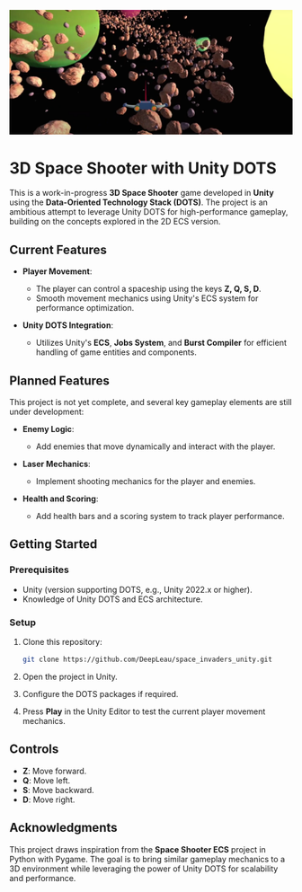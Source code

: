 ![Space Invaders Unity DOTS](https://github.com/DeepLeau/space_invaders_unity/blob/main/Assets/asteroides.png)

# 3D Space Shooter with Unity DOTS

This is a work-in-progress **3D Space Shooter** game developed in **Unity** using the **Data-Oriented Technology Stack (DOTS)**. The project is an ambitious attempt to leverage Unity DOTS for high-performance gameplay, building on the concepts explored in the 2D ECS version.

## Current Features

- **Player Movement**:
  - The player can control a spaceship using the keys **Z, Q, S, D**.
  - Smooth movement mechanics using Unity's ECS system for performance optimization.

- **Unity DOTS Integration**:
  - Utilizes Unity's **ECS**, **Jobs System**, and **Burst Compiler** for efficient handling of game entities and components.

## Planned Features

This project is not yet complete, and several key gameplay elements are still under development:

- **Enemy Logic**:
  - Add enemies that move dynamically and interact with the player.
  
- **Laser Mechanics**:
  - Implement shooting mechanics for the player and enemies.

- **Health and Scoring**:
  - Add health bars and a scoring system to track player performance.

## Getting Started

### Prerequisites

- Unity (version supporting DOTS, e.g., Unity 2022.x or higher).
- Knowledge of Unity DOTS and ECS architecture.

### Setup

1. Clone this repository:
   ```bash
   git clone https://github.com/DeepLeau/space_invaders_unity.git
   ```

2. Open the project in Unity.

3. Configure the DOTS packages if required.

4. Press **Play** in the Unity Editor to test the current player movement mechanics.

## Controls

- **Z**: Move forward.
- **Q**: Move left.
- **S**: Move backward.
- **D**: Move right.

## Acknowledgments

This project draws inspiration from the **Space Shooter ECS** project in Python with Pygame. The goal is to bring similar gameplay mechanics to a 3D environment while leveraging the power of Unity DOTS for scalability and performance.

